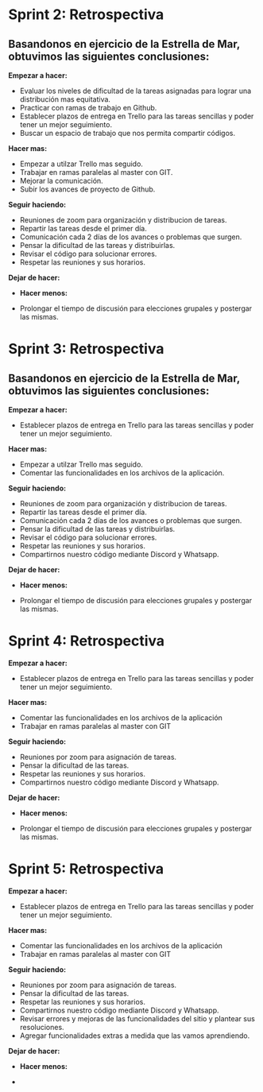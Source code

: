 # Sprint 2: Retrospectiva

## Basandonos en ejercicio de la Estrella de Mar, obtuvimos las siguientes conclusiones:

**Empezar a hacer:**

- Evaluar los niveles de dificultad de la tareas asignadas para lograr una distribución mas equitativa.
- Practicar con ramas de trabajo en Github.
- Establecer plazos de entrega en Trello para las tareas sencillas y poder tener un mejor seguimiento.
- Buscar un espacio de trabajo que nos permita compartir códigos.

**Hacer mas:**

- Empezar a utilzar Trello mas seguido.
- Trabajar en ramas paralelas al master con GIT.
- Mejorar la comunicación.
- Subir los avances de proyecto de Github.

**Seguir haciendo:**

- Reuniones de zoom para organización y distribucion de tareas.
- Repartir las tareas desde el primer día.
- Comunicación cada 2 días de los avances o problemas que surgen.
- Pensar la dificultad de las tareas y distribuirlas.
- Revisar el código para solucionar errores.
- Respetar las reuniones y sus horarios.

**Dejar de hacer:**

- **Hacer menos:**

- Prolongar el tiempo de discusión para elecciones grupales y postergar las mismas.

# Sprint 3: Retrospectiva

## Basandonos en ejercicio de la Estrella de Mar, obtuvimos las siguientes conclusiones:

**Empezar a hacer:**

- Establecer plazos de entrega en Trello para las tareas sencillas y poder tener un mejor seguimiento.

**Hacer mas:**

- Empezar a utilzar Trello mas seguido.
- Comentar las funcionalidades en los archivos de la aplicación.

**Seguir haciendo:**

- Reuniones de zoom para organización y distribucion de tareas.
- Repartir las tareas desde el primer día.
- Comunicación cada 2 días de los avances o problemas que surgen.
- Pensar la dificultad de las tareas y distribuirlas.
- Revisar el código para solucionar errores.
- Respetar las reuniones y sus horarios.
- Compartirnos nuestro código mediante Discord y Whatsapp.

**Dejar de hacer:**

- **Hacer menos:**

- Prolongar el tiempo de discusión para elecciones grupales y postergar las mismas.

# Sprint 4: Retrospectiva

**Empezar a hacer:**

- Establecer plazos de entrega en Trello para las tareas sencillas y poder tener un mejor seguimiento.

**Hacer mas:**

- Comentar las funcionalidades en los archivos de la aplicación
- Trabajar en ramas paralelas al master con GIT

**Seguir haciendo:**

- Reuniones por zoom para asignación de tareas.
- Pensar la dificultad de las tareas.
- Respetar las reuniones y sus horarios.
- Compartirnos nuestro código mediante Discord y Whatsapp.

**Dejar de hacer:**

- **Hacer menos:**

- Prolongar el tiempo de discusión para elecciones grupales y postergar las mismas.

# Sprint 5: Retrospectiva

**Empezar a hacer:**

- Establecer plazos de entrega en Trello para las tareas sencillas y poder tener un mejor seguimiento.

**Hacer mas:**

- Comentar las funcionalidades en los archivos de la aplicación
- Trabajar en ramas paralelas al master con GIT

**Seguir haciendo:**

- Reuniones por zoom para asignación de tareas.
- Pensar la dificultad de las tareas.
- Respetar las reuniones y sus horarios.
- Compartirnos nuestro código mediante Discord y Whatsapp.
- Revisar errores y mejoras de las funcionalidades del sitio y plantear sus resoluciones.
- Agregar funcionalidades extras a medida que las vamos aprendiendo.

**Dejar de hacer:**

- **Hacer menos:**

-